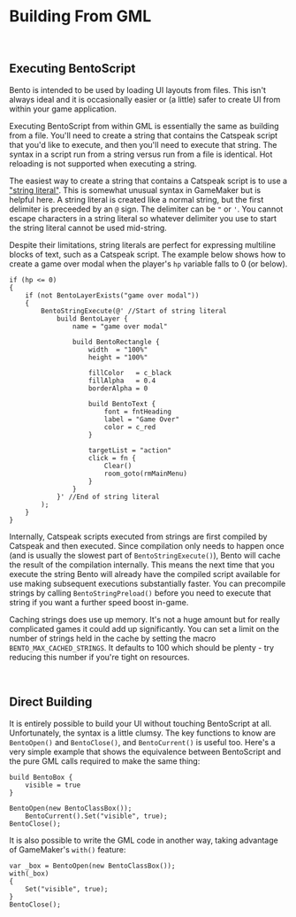 # Building From GML

&nbsp;

## Executing BentoScript

Bento is intended to be used by loading UI layouts from files. This isn't always ideal and it is occasionally easier or (a little) safer to create UI from within your game application.

Executing BentoScript from within GML is essentially the same as building from a file. You'll need to create a string that contains the Catspeak script that you'd like to execute, and then you'll need to execute that string. The syntax in a script run from a string versus run from a file is identical. Hot reloading is not supported when executing a string.

The easiest way to create a string that contains a Catspeak script is to use a ["string literal"](https://manual.yoyogames.com/GameMaker_Language/GML_Reference/Strings/Strings.htm). This is somewhat unusual syntax in GameMaker but is helpful here. A string literal is created like a normal string, but the first delimiter is preceeded by an `@` sign. The delimiter can be `"` or `'`. You cannot escape characters in a string literal so whatever delimiter you use to start the string literal cannot be used mid-string.

Despite their limitations, string literals are perfect for expressing multiline blocks of text, such as a Catspeak script. The example below shows how to create a game over modal when the player's `hp` variable falls to 0 (or below).

```
if (hp <= 0)
{
	if (not BentoLayerExists("game over modal"))
	{
		BentoStringExecute(@' //Start of string literal
			build BentoLayer {
				name = "game over modal"

				build BentoRectangle {
					width  = "100%"
					height = "100%"

					fillColor   = c_black
					fillAlpha   = 0.4
					borderAlpha = 0

					build BentoText {
						font = fntHeading
						label = "Game Over"
						color = c_red
					}

					targetList = "action"
					click = fn {
						Clear()
						room_goto(rmMainMenu)
					}
				}
			}' //End of string literal
		);
	}
}
```

Internally, Catspeak scripts executed from strings are first compiled by Catspeak and then executed. Since compilation only needs to happen once (and is usually the slowest part of `BentoStringExecute()`), Bento will cache the result of the compilation internally. This means the next time that you execute the string Bento will already have the compiled script available for use making subsequent executions substantially faster. You can precompile strings by calling `BentoStringPreload()` before you need to execute that string if you want a further speed boost in-game.

Caching strings does use up memory. It's not a huge amount but for really complicated games it could add up significantly. You can set a limit on the number of strings held in the cache by setting the macro `BENTO_MAX_CACHED_STRINGS`. It defaults to 100 which should be plenty - try reducing this number if you're tight on resources.

&nbsp;

## Direct Building

It is entirely possible to build your UI without touching BentoScript at all. Unfortunately, the syntax is a little clumsy. The key functions to know are `BentoOpen()` and `BentoClose()`, and `BentoCurrent()` is useful too. Here's a very simple example that shows the equivalence between BentoScript and the pure GML calls required to make the same thing:

```
build BentoBox {
	visible = true
}
```

```
BentoOpen(new BentoClassBox());
    BentoCurrent().Set("visible", true);
BentoClose();
```

It is also possible to write the GML code in another way, taking advantage of GameMaker's `with()` feature:

```
var _box = BentoOpen(new BentoClassBox());
with(_box)
{
    Set("visible", true);
}
BentoClose();
```